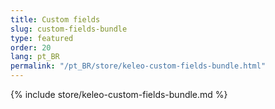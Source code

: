 ```yaml
---
title: Custom fields
slug: custom-fields-bundle
type: featured
order: 20
lang: pt_BR
permalink: "/pt_BR/store/keleo-custom-fields-bundle.html"
---
```


{% include store/keleo-custom-fields-bundle.md %}
